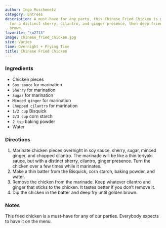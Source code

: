 ```yaml
---
author: Ingo Muschenetz
category: Entrees
description: A must-have for any party, this Chinese Fried Chicken is marinated overnight
  for a distinct sherry, cilantro, and ginger presence, then deep-fried until golden
  brown.
favorite: "\u2713"
image: chinese_fried_chicken.jpg
size: Varies
time: Overnight + Frying Time
title: Chinese Fried Chicken
---
```

### Ingredients

* Chicken pieces
* `Soy sauce` for marination
* `Sherry` for marination
* `Sugar` for marination
* `Minced ginger` for marination
* `Chopped cilantro` for marination
* `1/2 cup` Bisquick
* `2/3 cup` corn starch
* `2 tsp` baking powder
* Water

### Directions

1. Marinate chicken pieces overnight in soy sauce, sherry, sugar, minced ginger, and chopped cilantro. The marinade will be like a thin teriyaki sauce, but with a distinct sherry, cilantro, ginger presence. Turn the chicken over a few times while it marinates.
2. Make a thin batter from the Bisquick, corn starch, baking powder, and water.
3. Remove the chicken from the marinade. Keep whatever cilantro and ginger that sticks to the chicken. It tastes better if you don’t remove it.
4. Dip the chicken in the batter and deep fry until golden brown.

### Notes

This fried chicken is a must-have for any of our parties. Everybody expects to have it on the menu.